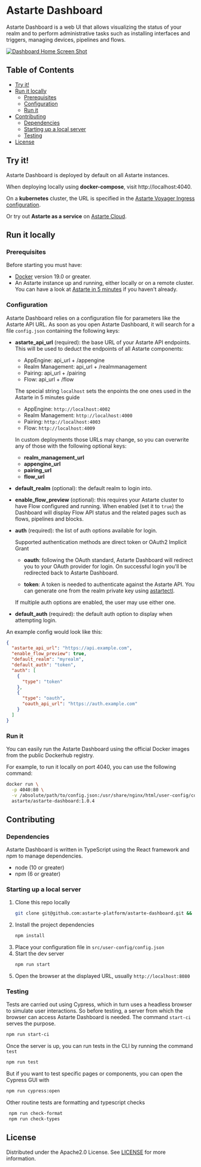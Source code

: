 # Astarte Dashboard

Astarte Dashboard is a web UI that allows visualizing the status of your realm
and to perform administrative tasks such as installing interfaces and triggers,
managing devices, pipelines and flows.

[![Dashboard Home Screen Shot][dashboard-home-screenshot]](https://github.com/davidebriani/astarte/blob/docs/add-astarte-dashboard-documentation/doc/images/astarte-dashboard-realm-overview.png)

## Table of Contents

- [Try it!](#try-it)
- [Run it locally](#run-it-locally)
  - [Prerequisites](#prerequisites)
  - [Configuration](#configuration)
  - [Run it](#run-it)
- [Contributing](#contributing)
  - [Dependencies](#dependencies)
  - [Starting up a local server](#starting-up-a-local-server)
  - [Testing](#testing)
- [License](#license)


## Try it!

Astarte Dashboard is deployed by default on all Astarte instances.

When deploying locally using __docker-compose__, visit http://localhost:4040.

On a __kubernetes__ cluster, the URL is specified in the [Astarte Voyager Ingress configuration](https://docs.astarte-platform.org/snapshot/065-setup_ingress.html#creating-an-astartevoyageringress).

Or try out __Astarte as a service__ on [Astarte Cloud](https://console.astarte.cloud/).

## Run it locally

### Prerequisites

Before starting you must have:

- [Docker](https://docs.docker.com/get-docker/) version 19.0 or greater.
- An Astarte instance up and running, either locally or on a remote cluster.
  You can have a look at [Astarte in 5 minutes](https://docs.astarte-platform.org/1.0/010-astarte_in_5_minutes.html#content)
  if you haven't already.

### Configuration

Astarte Dashboard relies on a configuration file for parameters like the Astarte API URL.
As soon as you open Astarte Dashboard, it will search for a file `config.json`
containing the following keys:

* __astarte_api_url__ (required):
  the base URL of your Astarte API endpoints.
  This will be used to deduct the endpoints of all Astarte components:

  + AppEngine: api_url + /appengine
  + Realm Management: api_url + /realmmanagement
  + Pairing: api_url + /pairing
  + Flow: api_url + /flow

  The special string `localhost` sets the enpoints the one ones used in the Astarte in 5 minutes guide

  + AppEngine: `http://localhost:4002`
  + Realm Management: `http://localhost:4000`
  + Pairing: `http://localhost:4003`
  + Flow: `http://localhost:4009`

  In custom deployments those URLs may change, so you can overwrite any of those
  with the following optional keys:
  + __realm_management_url__
  + __appengine_url__
  + __pairing_url__
  + __flow_url__

* __default_realm__ (optional):
  the default realm to login into.

* __enable_flow_preview__ (optional):
  this requires your Astarte cluster to have Flow configured and running.
  When enabled (set it to `true`) the Dashboard will display Flow API status
  and the related pages such as flows, pipelines and blocks.

* __auth__ (required):
  the list of auth options available for login.

  Supported authentication methods are direct token or OAuth2 Implicit Grant

  + __oauth__:
    following the OAuth standard, Astarte Dashboard will redirect you to your OAuth provider
    for login. On successful login you'll be redirected back to Astarte Dashboard.

  + __token__:
    A token is needed to authenticate against the Astarte API.
    You can generate one from the realm private key using [astartectl](https://github.com/astarte-platform/astartectl).

  If multiple auth options are enabled, the user may use either one.

* __default_auth__ (required):
  the default auth option to display when attempting login.


An example config would look like this:
```json
{
  "astarte_api_url": "https://api.example.com",
  "enable_flow_preview": true,
  "default_realm": "myrealm",
  "default_auth": "token",
  "auth": [
    {
      "type": "token"
    },
    {
      "type": "oauth",
      "oauth_api_url": "https://auth.example.com"
    }
  ]
}
```

### Run it

You can easily run the Astarte Dashboard using the official Docker images from the public
Dockerhub registry.

For example, to run it locally on port 4040, you can use the following command:

```sh
docker run \
  -p 4040:80 \
  -v /absolute/path/to/config.json:/usr/share/nginx/html/user-config/config.json \
  astarte/astarte-dashboard:1.0.4
```


## Contributing

### Dependencies

Astarte Dashboard is written in TypeScript using the React framework and npm to manage dependencies.

* node (10 or greater)
* npm (6 or greater)

### Starting up a local server

1. Clone this repo locally
   ```sh
   git clone git@github.com:astarte-platform/astarte-dashboard.git && cd astarte-dashboard
   ```
2. Install the project dependencies
   ```sh
   npm install
   ```
3. Place your configuration file in `src/user-config/config.json`
4. Start the dev server
   ```sh
   npm run start
   ```
5. Open the browser at the displayed URL, usually `http://localhost:8080`


### Testing

Tests are carried out using Cypress, which in turn uses a headless browser to simulate user interactions.
So before testing, a server from which the browser can access Astarte Dashboard is needed.
The command `start-ci` serves the purpose.
```sh
npm run start-ci
```

Once the server is up, you can run tests in the CLI by running the command `test`
```sh
npm run test
```

But if you want to test specific pages or components, you can open the Cypress GUI with
```sh
npm run cypress:open
```

Other routine tests are formatting and typescript checks
```sh
 npm run check-format
 npm run check-types
```

## License

Distributed under the Apache2.0 License. See [LICENSE](LICENSE) for more information.


<!-- https://www.markdownguide.org/basic-syntax/#reference-style-links -->
[dashboard-home-screenshot]: https://github.com/astarte-platform/astarte/blob/v1.0.4/doc/images/astarte-dashboard-realm-overview.png
